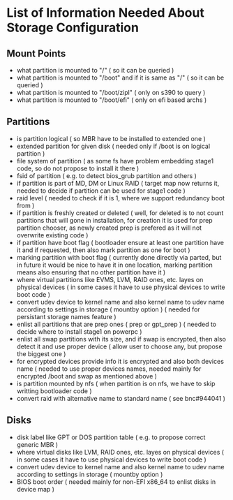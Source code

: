 List of Information Needed About Storage Configuration
======================================================

Mount Points
---------------

- what partition is mounted to "/" ( so it can be queried )
- what partition is mounted to "/boot" and if it is same as "/" ( so it can be queried )
- what partition is mounted to "/boot/zipl" ( only on s390 to query )
- what partition is mounted to "/boot/efi" ( only on efi based archs )

Partitions
---------------

- is partition logical ( so MBR have to be installed to extended one )
- extended partition for given disk ( needed only if /boot is on logical partition )
- file system of partition ( as some fs have problem embedding stage1 code, so do not propose to install it there )
- fsid of partition ( e.g. to detect bios_grub partition and others )
- if partition is part of MD, DM or Linux RAID ( target map now returns it, needed to decide if partition can be used for stage1 code )
- raid level ( needed to check if it is 1, where we support redundancy boot from )
- if partition is freshly created or deleted ( well, for deleted is to not count partitions that will gone in installation, for creation it is used for prep partition chooser, as newly created prep is prefered as it will not overwrite existing code )
- if partition have boot flag ( bootloader ensure at least one partition have it and if requested, then also mark partition as one for boot )
- marking partition with boot flag ( currently done directly via parted, but in future it would be nice to have it in one location, marking partition means also ensuring that no other partition have it )
- where virtual partitions like EVMS, LVM, RAID ones, etc. layes on physical devices ( in some cases it have to use physical devices to write boot code )
- convert udev device to kernel name and also kernel name to udev name according to settings in storage ( mountby option ) ( needed for persistant storage names feature )
- enlist all partitions that are prep ones ( prep or gpt_prep ) ( needed to decide where to install stage1 on powerpc )
- enlist all swap partitions with its size, and if swap is encrypted, then also detect it and use proper device ( allow user to choose any, but propose the biggest one )
- for encrypted devices provide info it is encrypted and also both devices name ( needed to use proper devices names, needed mainly for encrypted /boot and swap as mentioned above )
- is partition mounted by nfs ( when partition is on nfs, we have to skip writting bootloader code )
- convert raid with alternative name to standard name ( see bnc#944041 )

Disks
-----

- disk label like GPT or DOS partition table ( e.g. to propose correct generic MBR )
- where virtual disks like LVM, RAID ones, etc. layes on physical devices ( in some cases it have to use physical devices to write boot code )
- convert udev device to kernel name and also kernel name to udev name according to settings in storage ( mountby option )
- BIOS boot order ( needed mainly for non-EFI x86_64 to enlist disks in device map )
